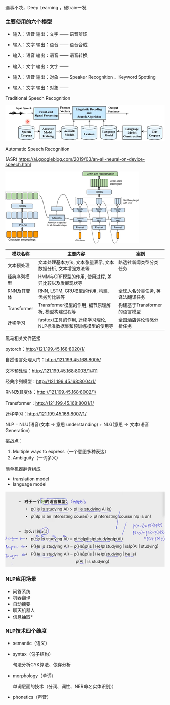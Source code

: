遇事不决，Deep Learning ，硬train一发

### 主要使用的六个模型

- 输入：语音    输出：文字 —— 语音辨识

- 输入：文字    输出：语音 —— 语音合成

- 输入：语音    输出：语音 —— 语音转换

- 输入：文字    输出：文字 —— 

- 输入：语音    输出：对象 —— Speaker Recognition 、Keyword Spotting

- 输入：文字    输出：对象 —— 

  

Traditional Speech Recognition

![image-20220418152812349](img/image-20220418152812349.png)

Automatic Speech Recognition 

(ASR) https://ai.googleblog.com/2019/03/an-all-neural-on-device-speech.html

![image-20220418214331701](img/image-20220418214331701.png)

| 模块名称     | 主要内容                                                     | 案例                             |
| ------------ | ------------------------------------------------------------ | -------------------------------- |
| 文本预处理   | 文本处理基本方法, 文本张量表示, 文本数据分析, 文本增强方法等 | 路透社新闻类型分类任务           |
| 经典序列模型 | HMM与CRF模型的作用, 使用过程, 差异比较以及发展现状等         |                                  |
| RNN及其变体  | RNN, LSTM, GRU模型的作用, 构建, 优劣势比较等                 | 全球人名分类任务, 英译法翻译任务 |
| Transformer  | Transformer模型的作用, 细节原理解析, 模型构建过程等          | 构建基于Transformer的语言模型    |
| 迁移学习     | fasttext工具的作用, 迁移学习理论, NLP标准数据集和预训练模型的使用等 | 全国酒店评论情感分析任务         |



黑马相关文件链接

pytorch：http://121.199.45.168:8020/1/

自然语言处理入门：http://121.199.45.168:8005/

文本预处理：http://121.199.45.168:8003/1/#11

经典序列模型：http://121.199.45.168:8004/1/

RNN及其变体：http://121.199.45.168:8002/1/

Transformer：http://121.199.45.168:8001/1/

迁移学习：http://121.199.45.168:8007/1/



NLP = NLU(语音/文本 -> 意思 understanding) + NLG(意思 -> 文本/语音 Generation)

挑战点：

1. Multiple ways to express（一个意思多种表达）
2. Ambiguity（一词多义）

 

简单机器翻译组成

- translation model 
- language model

![image-20220503145943368](img/image-20220503145943368.png)

### NLP应用场景

- 问答系统
- 机器翻译
- 自动摘要
- 聊天机器人
- 信息抽取*

### NLP技术四个维度

- semantic（语义）

- syntax（句子结构）

  句法分析CYK算法、依存分析

- morphology（单词）

  单词层面的技术（分词、词性、NER命名实体识别)）

- phonetics（声音）
